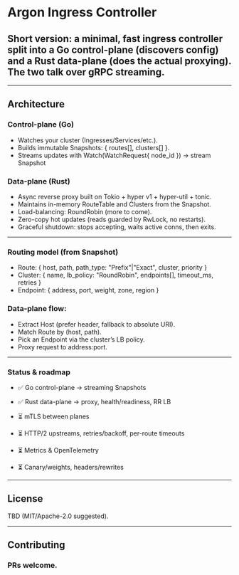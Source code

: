 # Argon Ingress Controller

## Short version: a minimal, fast ingress controller split into a Go control-plane (discovers config) and a Rust data-plane (does the actual proxying). The two talk over gRPC streaming.

---

## Architecture

### Control-plane (Go)
* Watches your cluster (Ingresses/Services/etc.).
* Builds immutable Snapshots: { routes[], clusters[] }.
* Streams updates with Watch(WatchRequest{ node_id }) → stream Snapshot

### Data-plane (Rust)
* Async reverse proxy built on Tokio + hyper v1 + hyper-util + tonic.
* Maintains in-memory RouteTable and Clusters from the Snapshot.
* Load-balancing: RoundRobin (more to come).
* Zero-copy hot updates (reads guarded by RwLock, no restarts).
* Graceful shutdown: stops accepting, waits active conns, then exits.

---
### Routing model (from Snapshot)

* Route: { host, path, path_type: "Prefix"|"Exact", cluster, priority }
* Cluster: { name, lb_policy: "RoundRobin", endpoints[], timeout_ms, retries }
* Endpoint: { address, port, weight, zone, region }

### Data-plane flow:
* Extract Host (prefer header, fallback to absolute URI).
* Match Route by (host, path).
* Pick an Endpoint via the cluster’s LB policy.
* Proxy request to address:port.

---
### Status & roadmap

* ✅ Go control-plane → streaming Snapshots

* ✅ Rust data-plane → proxy, health/readiness, RR LB

* ⏳ mTLS between planes

* ⏳ HTTP/2 upstreams, retries/backoff, per-route timeouts

* ⏳ Metrics & OpenTelemetry

* ⏳ Canary/weights, headers/rewrites

---
## License

TBD (MIT/Apache-2.0 suggested).

---
## Contributing

### PRs welcome.